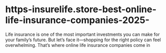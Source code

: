 # https-insurelife.store-best-online-life-insurance-companies-2025-
Life insurance is one of the most important investments you can make for your family’s future. But let’s face it—shopping for the right policy can feel overwhelming. That’s where online life insurance companies come in
